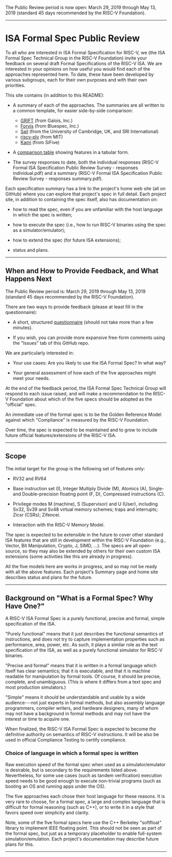 The Public Review period is now open: March 29, 2019 through May 13, 2019
(standard 45 days recommended by the RISC-V Foundation).

----------------------------------------------------------------
# ISA Formal Spec Public Review

To all who are interested in ISA Formal Specification for RISC-V, we (the ISA Formal Spec Technical Group in the RISC-V Foundation) invite your
feedback on several draft Formal Specifications of the RISC-V ISA. We
are interested in your opinions on how useful you would find each of
the approaches represented here. 
To date, these have been developed by various subgroups, each for their own purposes and with their own priorities.

This site contains (in addition to this README):

- A summary of each of the approaches. The summaries are all written
  to a common template, for easier side-by-side comparison:

    - [GRIFT](GRIFT.md)   (from Galois, Inc.)
    - [Forvis](Forvis.md)  (from Bluespec, Inc.)
    - [Sail](Sail.md)    (from the University of Cambridge, UK, and SRI International)
    - [riscv-plv](riscv-plv.md)  (from MIT)
    - [Kami](Kami.md)    (from SiFive)

- A [comparison table](comparison_table.md) showing features in a tabular form.

- The survey responses to date, both the individual responses (RISC-V Formal ISA Specification Public Review Survey - responses individual.pdf) 
and a summary (RISC-V Formal ISA Specification Public Review Survey - responses summary.pdf).

Each specification summary has a link to the project's home web site (all on GitHub)
where you can explore that project's spec in full detail.  Each
project site, in addition to containing the spec itself, also has
documentation on:

- how to read the spec, even if you are
    unfamiliar with the host language in which the spec is written;

- how to execute the spec (i.e., how to run
    RISC-V binaries using the spec as a simulator/emulator);

- how to extend the spec (for future ISA extensions);

- status and plans.

----------------------------------------------------------------
## When and How to Provide Feedback, and What Happens Next

The Public Review period is: March 29, 2019 through May 13, 2019
(standard 45 days recommended by the RISC-V Foundation).

There are two ways to provide feedback (please at least fill in the questionnaire):

- A short, structured [questionnaire](https://docs.google.com/forms/d/e/1FAIpQLSe7jQx_IM2EqvHewuAKiROZXupwsqRu_pCgc-5d0y26DKph7A/viewform)
    (should not take more than a few minutes).

- If you wish, you can provide more expansive free-form comments using the "Issues" tab of this GitHub repo.

We are particularly interested in:

- Your use cases: Are you likely to use the ISA Formal Spec? In what way?

- Your general assessment of how each of the five approaches might meet your needs.

At the end of the feedback period, the ISA Formal Spec Technical Group
will respond to each issue raised, and will make a recommendation to
the RISC-V Foundation about which of the five specs should be adopted
as the "official" spec.

An immediate use of the formal spec is to be the Golden Reference
Model against which "Compliance" is measured by the RISC-V Foundation.

Over time, the spec is expected to be maintained and to grow to
include future official features/extensions of the RISC-V ISA.


-------------------------------------------------------------
## Scope

The initial target for the group is the following set of features only:

- RV32 and RV64

- Base instruction set (I), Integer Multiply Divide (M), Atomics (A),
    Single- and Double-precision floating point (F, D), Compressed
    instructions (C).

- Privilege modes M (machine), S (Supervisor) and U (User), including
    Sv32, Sv39 and Sv48 virtual memory schemes; traps and interrupts;
    Zicsr (CSRs); Zifencei.

- Interaction with the RISC-V Memory Model.

The spec is expected to be extensible in the future to cover other
standard ISA features that are still in development within the RISC-V
Foundation (e.g., Vector, Bit Manipulation, Crypto, J, SIMD, ...).
The specs are all open-source, so they may also be extended by others
for their own custom ISA extensions (some activities like this are
already in progress).

All the five models here are works in progress, and so may not be
ready with all the above features.  Each project's Summary page and
home site describes status and plans for the future.

----------------------------------------------------------------
## Background on "What is a Formal Spec?  Why Have One?"

A RISC-V ISA Formal Spec is a purely functional, precise and formal,
simple specification of the ISA.

"Purely functional" means that it just describes the functional
semantics of instructions, and does not try to capture implementation
properties such as performance, area, power, etc.  As such, it plays a
similar role as the text specification of the ISA, as well as a purely
functional simulator for RISC-V binaries.

"Precise and formal" means that it is written in a formal language
which itself has clear semantics; that it is executable, and that it
is machine readable for manipulation by formal tools.  Of course, it
should be precise, complete, and unambiguous.  (This is where it
differs from a text spec and most production simulators.)

"Simple" means it should be understandable and usable by a wide
audience---not just experts in formal methods, but also assembly
language programmers, compiler writers, and hardware designers, many
of whom may not have a background in formal methods and may not have
the interest or time to acquire one.

When finalized, the RISC-V ISA Formal Spec is expected to become *the*
definitive authority on semantics of RISC-V instructions.  It will be
also be used in official Compliance Testing to certify compliance.

### Choice of language in which a formal spec is written

Raw execution speed of the formal spec when used as a
simulator/emulator is desirable, but is secondary to the requirements
listed above.  Nevertheless, for some use cases (such as tandem
verification) execution speed needs to be good enough to execute
non-trivial programs (such as booting an OS and running apps under the
OS).

The five approaches each chose their host language for these reasons.
It is very rare to choose, for a formal spec, a large and complex
language that is difficult for formal reasoning (such as C++), or to
write it in a style that favors speed over simplicity and clarity.

Note, some of the five formal specs here use the C++ Berkeley
"softfloat" library to implement IEEE floating point.  This should not
be seen as part of the formal spec, but just as a temporary
placeholder to enable full-system simulation/emulation.  Each
project's documentation may describe future plans for this.

----------------------------------------------------------------
